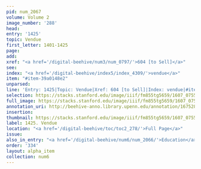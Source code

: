 ```yaml
---
pid: num_2067
volume: Volume 2
image_number: '288'
head:
entry: '1425'
topic: Vendue
first_letter: 1401-1425
page:
add:
xref: "<a href='/digital-beehive/num3/num_0797/'>604 [to Sell]</a>"
see:
index: "<a href='/digital-beehive/index5/index_4309/'>vendue</a>"
item: "#item-39a0148e2"
unparsed:
line: 'Entry: 1425|Topic: Vendue|Xref: 604 [to Sell]|Index: vendue|#item-39a0148e2'
selection: https://stacks.stanford.edu/image/iiif/fm855tg5659/1607_0755/921,4320,2521,327/full/0/default.jpg
full_image: https://stacks.stanford.edu/image/iiif/fm855tg5659/1607_0755/full/full/0/default.jpg
annotation_uri: http://beehive-anno.library.upenn.edu/annotation/1675285217804
insertion:
thumbnail: https://stacks.stanford.edu/image/iiif/fm855tg5659/1607_0755/921,4320,600,180/250,/0/default.jpg
label: 1425. Vendue
location: "<a href='/digital-beehive/toc/toc2_278/'>Full Page</a>"
issue:
also_in_entry: "<a href='/digital-beehive/num6/num_2066/'>Education</a>|<a href='/digital-beehive/num6/num_2068/'>Maid</a>"
order: '334'
layout: alpha_item
collection: num6
---
```

